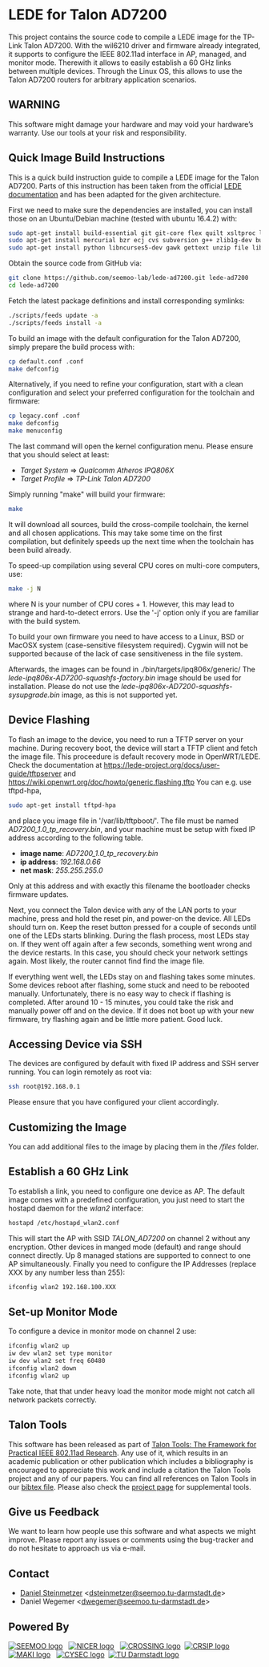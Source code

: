 # LEDE for Talon AD7200
This project contains the source code to compile a LEDE image for the TP-Link Talon AD7200. With the wil6210 driver and firmware already integrated, it supports to configure the IEEE 802.11ad interface in AP, managed, and monitor mode. Therewith it allows to easily establish a 60 GHz links between multiple devices. Through the Linux OS, this allows to use the Talon AD7200 routers for arbitrary application scenarios.

## WARNING
This software might damage your hardware and may void your hardware’s warranty. Use our tools at your risk and responsibility.

## Quick Image Build Instructions

This is a quick build instruction guide to compile a LEDE image for the Talon AD7200. Parts of this instruction has been taken from the official [LEDE documentation](https://lede-project.org/docs/guide-developer/quickstart-build-images) and has been adapted for the given architecture.

First we need to make sure the dependencies are installed, you can install
those on an Ubuntu/Debian machine (tested with ubuntu 16.4.2) with:
```bash
sudo apt-get install build-essential git git-core flex quilt xsltproc libxml-parser-perl 
sudo apt-get install mercurial bzr ecj cvs subversion g++ zlib1g-dev build-essential 
sudo apt-get install python libncurses5-dev gawk gettext unzip file libssl-dev wget
```

Obtain the source code from GitHub via:
```bash
git clone https://github.com/seemoo-lab/lede-ad7200.git lede-ad7200
cd lede-ad7200
```

Fetch the latest package definitions and install corresponding symlinks:
```bash
./scripts/feeds update -a
./scripts/feeds install -a
```

To build an image with the default configuration for the Talon AD7200, simply prepare the build process with:
```bash
cp default.conf .conf
make defconfig
```

Alternatively, if you need to refine your configuration, start with a clean configuration and select your preferred configuration for 
the toolchain and firmware:
```bash
cp legacy.conf .conf
make defconfig
make menuconfig
```

The last command will open the kernel configuration menu. Please ensure that you should select at least:
  * *Target System* => *Qualcomm Atheros IPQ806X*
  * *Target Profile* => *TP-Link Talon AD7200*

Simply running "make" will build your firmware:
```bash
make
```
It will download all sources, build the cross-compile toolchain, 
the kernel and all chosen applications. This may take some time on the first 
compilation, but definitely speeds up the next time when the toolchain has been build already.

To speed-up compilation using several CPU cores on multi-core computers, use:
```bash
make -j N
```
where N is your number of CPU cores + 1. However, this may lead to strange and hard-to-detect errors. 
Use the '-j' option only if you are familiar with the build system. 

To build your own firmware you need to have access to a Linux, BSD or MacOSX system
(case-sensitive filesystem required). Cygwin will not be supported because of
the lack of case sensitiveness in the file system.

Afterwards, the images can be found in ./bin/targets/ipq806x/generic/
The *lede-ipq806x-AD7200-squashfs-factory.bin* image should be used for installation.
Please do not use the *lede-ipq806x-AD7200-squashfs-sysupgrade.bin* image, as this is not supported yet.


## Device Flashing
To flash an image to the device, you need to run a TFTP server on your machine. During recovery boot, the device will start a TFTP client and fetch the image file.
This proceedure is default recovery mode in OpenWRT/LEDE. Check the documentation at https://lede-project.org/docs/user-guide/tftpserver and https://wiki.openwrt.org/doc/howto/generic.flashing.tftp
You can e.g. use tftpd-hpa,
```bash
sudo apt-get install tftpd-hpa
```
and place you image file in '/var/lib/tftpboot/'. The file must be named *AD7200_1.0_tp_recovery.bin*, and your machine must be setup with fixed IP address according to the following table. 

 * **image name**: *AD7200_1.0_tp_recovery.bin*
 * **ip address**: *192.168.0.66*
 * **net mask**: *255.255.255.0*

Only at this address and with exactly this filename the bootloader checks firmware updates.

Next, you connect the Talon device with any of the LAN ports to your machine, press and hold the reset pin, and power-on the device. 
All LEDs should turn on. Keep the reset button pressed for a couple of seconds until one of the LEDs starts blinking.
During the flash process, most LEDs stay on. If they went off again after a few seconds, something went wrong and the device restarts. 
In this case, you should check your network settings again. Most likely, the router cannot find find the image file.

If everything went well, the LEDs stay on and flashing takes some minutes. Some devices reboot after flashing, some stuck and need to be rebooted manually. Unfortunately, there is no easy way to check if flashing is completed. After around 10 - 15 minutes, you could take the risk and manually power off and on the device. If it does not boot up with your new firmware, try flashing again and be little more patient. Good luck. 

## Accessing Device via SSH
The devices are configured by default with fixed IP address and SSH server running. You can login remotely as root via:
```bash
ssh root@192.168.0.1
```
Please ensure that you have configured your client accordingly.

## Customizing the Image
You can add additional files to the image by placing them in the */files* folder.  

## Establish a 60 GHz Link
To establish a link, you need to configure one device as AP. The default image comes with a predefined configuration, you just need to start the hostapd daemon for the *wlan2* interface:
```bash
hostapd /etc/hostapd_wlan2.conf
```
This will start the AP with SSID *TALON_AD7200* on channel 2 without any encryption. Other devices in manged mode (default) and range should connect directly. Up 8 managed stations are supported to connect to one AP simultaneously. Finally you need to configure the IP Addresses (replace XXX by any number less than 255):
```bash
ifconfig wlan2 192.168.100.XXX
```

## Set-up Monitor Mode
To configure a device in monitor mode on channel 2 use:
```bash
ifconfig wlan2 up
iw dev wlan2 set type monitor
iw dev wlan2 set freq 60480
ifconfig wlan2 down
ifconfig wlan2 up
```
Take note, that that under heavy load the monitor mode might not catch all network packets correctly.

## Talon Tools
This software has been released as part of [Talon Tools: The Framework for Practical IEEE 802.11ad Research](https://seemoo.de/talon-tools/). Any use of it, which results in an academic publication or other publication which includes a bibliography is encouraged to appreciate this work and include a citation the Talon Tools project and any of our papers. You can find all references on Talon Tools in our [bibtex file](https://seemoo-lab.github.io/talon-tools/talon-tools.bib). Please also check the [project page](https://seemoo.de/talon-tools/) for supplemental tools.

## Give us Feedback
We want to learn how people use this software and what aspects we might improve. Please report any issues or comments using the bug-tracker and do not hesitate to approach us via e-mail.

## Contact
* [Daniel Steinmetzer](https://seemoo.tu-darmstadt.de/dsteinmetzer) <<dsteinmetzer@seemoo.tu-darmstadt.de>>
* Daniel Wegemer <<dwegemer@seemoo.tu-darmstadt.de>>

## Powered By
<a href="https://www.seemoo.tu-darmstadt.de">![SEEMOO logo](https://seemoo-lab.github.io/talon-tools/logos/seemoo.png)</a> &nbsp;
<a href="https://www.nicer.tu-darmstadt.de">![NICER logo](https://seemoo-lab.github.io/talon-tools/logos/nicer.png)</a> &nbsp;
<a href="https://www.crossing.tu-darmstadt.de">![CROSSING logo](https://seemoo-lab.github.io/talon-tools/logos/crossing.jpg)</a>&nbsp;
<a href="https://www.crisp-da.de">![CRSIP logo](https://seemoo-lab.github.io/talon-tools/logos/crisp.jpg)</a>&nbsp;
<a href="http://www.maki.tu-darmstadt.de/">![MAKI logo](https://seemoo-lab.github.io/talon-tools/logos/maki.png)</a> &nbsp;
<a href="https://www.cysec.tu-darmstadt.de">![CYSEC logo](https://seemoo-lab.github.io/talon-tools/logos/cysec.jpg)</a>&nbsp;
<a href="https://www.tu-darmstadt.de/index.en.jsp">![TU Darmstadt logo](https://seemoo-lab.github.io/talon-tools/logos/tudarmstadt.png)</a>&nbsp;
